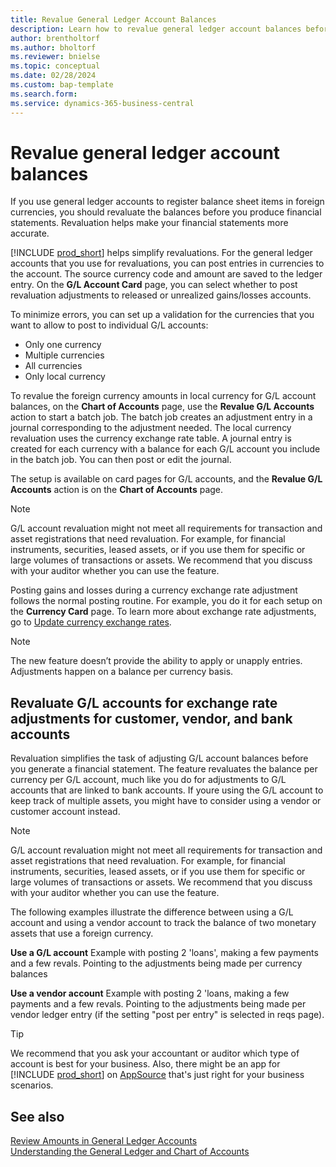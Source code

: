 ```yaml
---
title: Revalue General Ledger Account Balances 
description: Learn how to revalue general ledger account balances before you produce your financial statements.
author: brentholtorf
ms.author: bholtorf
ms.reviewer: bnielse
ms.topic: conceptual
ms.date: 02/28/2024
ms.custom: bap-template
ms.search.form: 
ms.service: dynamics-365-business-central
---
```


# Revalue general ledger account balances

If you use general ledger accounts to register balance sheet items in foreign currencies, you should revaluate the balances before you produce financial statements. Revaluation helps make your financial statements more accurate.

[!INCLUDE [prod_short](includes/prod_short.md)] helps simplify revaluations. For the general ledger accounts that you use for revaluations, you can post entries in currencies to the account. The source currency code and amount are saved to the ledger entry. On the **G/L Account Card** page, you can select whether to post revaluation adjustments to released or unrealized gains/losses accounts.

To minimize errors, you can set up a validation for the currencies that you want to allow to post to individual G/L accounts:

* Only one currency
* Multiple currencies
* All currencies
* Only local currency

To revalue the foreign currency amounts in local currency for G/L account balances, on the **Chart of Accounts** page, use the **Revalue G/L Accounts** action to start a batch job. The batch job creates an adjustment entry in a journal corresponding to the adjustment needed. The local currency revaluation uses the currency exchange rate table. A journal entry is created for each currency with a balance for each G/L account you include in the batch job. You can then post or edit the journal.

The setup is available on card pages for G/L accounts, and the **Revalue G/L Accounts** action is on the **Chart of Accounts** page.

> [!NOTE]
> G/L account revaluation might not meet all requirements for transaction and asset registrations that need revaluation. For example, for financial instruments, securities, leased assets, or if you use them for specific or large volumes of transactions or assets. We recommend that you discuss with your auditor whether you can use the feature.

Posting gains and losses during a currency exchange rate adjustment follows the normal posting routine. For example, you do it for each setup on the **Currency Card** page. To learn more about exchange rate adjustments, go to [Update currency exchange rates](finance-how-update-currencies.md).

> [!NOTE]
> The new feature doesn’t provide the ability to apply or unapply entries. Adjustments happen on a balance per currency basis.

## Revaluate G/L accounts for exchange rate adjustments for customer, vendor, and bank accounts

Revaluation simplifies the task of adjusting G/L account balances before you generate a financial statement. The feature revaluates the balance per currency per G/L account, much like you do for adjustments to G/L accounts that are linked to bank accounts. If youre using the G/L account to keep track of multiple assets, you might have to consider using a vendor or customer account instead. 

> [!NOTE]
> G/L account revaluation might not meet all requirements for transaction and asset registrations that need revaluation. For example, for financial instruments, securities, leased assets, or if you use them for specific or large volumes of transactions or assets. We recommend that you discuss with your auditor whether you can use the feature.

The following examples illustrate the difference between using a G/L account and using a vendor account to track the balance of two monetary assets that use a foreign currency.

**Use a G/L account**
Example with posting 2 'loans', making a few payments and a few revals. Pointing to the adjustments being made per currency balances

**Use a vendor account**
Example with posting 2 'loans, making a few payments and a few revals. Pointing to the adjustments being made per vendor ledger entry (if the setting "post per entry" is selected in reqs page).

> [!TIP]
> We recommend that you ask your accountant or auditor which type of account is best for your business. Also, there might be an app for [!INCLUDE [prod_short](includes/prod_short.md)] on [AppSource](https://appsource.microsoft.com/en-us/marketplace/apps?page=1&product=dynamics-365-business-central) that's just right for your business scenarios.

## See also

[Review Amounts in General Ledger Accounts](finance-review-accounts.md)  
[Understanding the General Ledger and Chart of Accounts](finance-general-ledger.md)  
